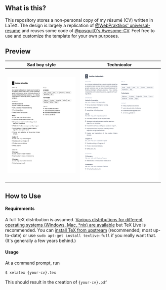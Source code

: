 ## What is this?

This repository stores a non-personal copy of my résumé (CV) written in LaTeX. The design is largely a
replication of [@WebPraktikos' universal-resume](https://github.com/WebPraktikos/universal-resume)
and reuses some code of [@posquit0's Awesome-CV](https://github.com/posquit0/Awesome-CV).
Feel free to use and customize the template for your own purposes.

## Preview

| Sad boy style | Technicolor |
|:---:|:---:|
| ![Black & White](preview/bw.png?raw=true) | ![Color](preview/color.png?raw=true) |

## How to Use

#### Requirements

A full TeX distribution is assumed.  [Various distributions for different operating systems (Windows, Mac, \*nix) are available](http://tex.stackexchange.com/q/55437) but TeX Live is recommended.
You can [install TeX from upstream](http://tex.stackexchange.com/q/1092) (recommended; most up-to-date) or use `sudo apt-get install texlive-full` if you really want that.  (It's generally a few years behind.)

#### Usage

At a command prompt, run

```bash
$ xelatex {your-cv}.tex
```

This should result in the creation of ``{your-cv}.pdf``
